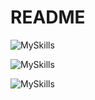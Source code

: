 # README
![MySkills](https://skillicons.dev/icons?i=js,ts,html,css,react,next,nodejs,express,firebase,npm,aws,mongodb,dynamodb,python,docker,figma,c,cpp,bootstrap,tailwind,github,git,cloudflare,fastapi,bash,notion)

![MySkills](https://skillicons.dev/icons?i=js,ts,html,css,react,next,nodejs,express,aws,mongodb,dynamodb,firebase,npm,python,docker,figma,c,cpp,bootstrap,tailwind,fastapi)

![MySkills](https://skillicons.dev/icons?i=js,ts,html,css,react,next,nodejs)
